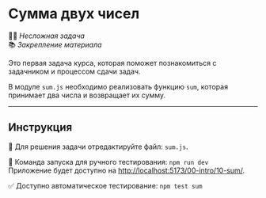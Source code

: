 # Сумма двух чисел

👶🏻 _Несложная задача_\
📚 _Закрепление материала_

<!--start_statement-->

Это первая задача курса, которая поможет познакомиться с задачником и процессом сдачи задач.

В модуле `sum.js` необходимо реализовать функцию `sum`, которая принимает два числа и возвращает их сумму.

<!--end_statement-->

---

## Инструкция

📝 Для решения задачи отредактируйте файл: `sum.js`.

🚀 Команда запуска для ручного тестирования: `npm run dev`\
Приложение будет доступно на [http://localhost:5173/00-intro/10-sum/](http://localghost:5173/00-intro/10-sum/).

✅ Доступно автоматическое тестирование: `npm test sum`
